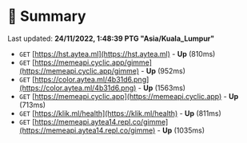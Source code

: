# 📖 Summary
Last updated: **24/11/2022, 1:48:39 PTG "Asia/Kuala_Lumpur"**

- `GET` [https://hst.aytea.ml](https://hst.aytea.ml) - **Up** (810ms)
- `GET` [https://memeapi.cyclic.app/gimme](https://memeapi.cyclic.app/gimme) - **Up** (952ms)
- `GET` [https://color.aytea.ml/4b31d6.png](https://color.aytea.ml/4b31d6.png) - **Up** (1563ms)
- `GET` [https://memeapi.cyclic.app](https://memeapi.cyclic.app) - **Up** (713ms)
- `GET` [https://klik.ml/health](https://klik.ml/health) - **Up** (811ms)
- `GET` [https://memeapi.aytea14.repl.co/gimme](https://memeapi.aytea14.repl.co/gimme) - **Up** (1035ms)
